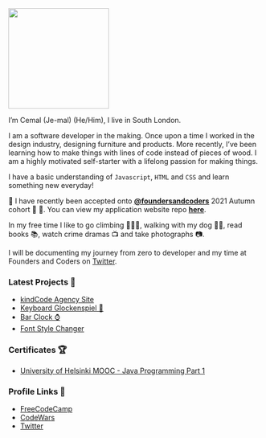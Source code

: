  <img src="https://media.giphy.com/media/1es0suLtBMuZcRBtvl/giphy.gif" width="200"> 

I’m Cemal (Je-mal) (He/Him), I live in South London. 

I am a software developer in the making. Once upon a time I worked in the design industry, designing furniture and products. More recently, I’ve been learning how to make things with lines of code instead of pieces of wood. I am a highly motivated self-starter with a lifelong passion for making things.

I have a basic understanding of `Javascript`, `HTML` and `CSS` and learn something new everyday!

🎉 I have recently been accepted onto [**@foundersandcoders**](https://github.com/foundersandcoders) 2021 Autumn cohort 🍁 🎉. You can view my application website repo [**here**](https://github.com/cemalokten/fac-application-website).

In my free time I like to go climbing 🧗🏼‍♂️, walking with my dog 🐕‍🦺, read books 📚, watch crime dramas 📺 and take photographs 📷.

I will be documenting my journey from zero to developer and my time at Founders and Coders on [Twitter](https://twitter.com/cemalokten).

### Latest Projects 📌

* [kindCode Agency Site](https://fac22.github.io/kindcode/)
* [Keyboard Glockenspiel 🎹](https://cemalokten.github.io/keyboard-glockenspiel/)
* [Bar Clock ⌚](https://cemalokten.github.io/bar-clock/)
* [Font Style Changer](https://cemalokten.github.io/font-style-changer/)

### Certificates 🏆

* [University of Helsinki MOOC - Java Programming Part 1](https://certificates.mooc.fi/validate/xgg8x6qj2e)

### Profile Links 🔗

* [FreeCodeCamp](https://www.freecodecamp.org/cemalokten)
* [CodeWars](https://www.codewars.com/users/cemalokten)
* [Twitter](https://twitter.com/cemalokten)

